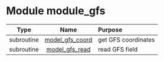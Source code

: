 # Module module_gfs

| Type | Name | Purpose |
| :--: | :--: | :---------- |
| subroutine | [model_gfs_coord](https://github.com/benjaminmenetrier/bump/tree/master/src/module_gfs.F90#L26) | get GFS coordinates |
| subroutine | [model_gfs_read](https://github.com/benjaminmenetrier/bump/tree/master/src/module_gfs.F90#L115) | read GFS field |
